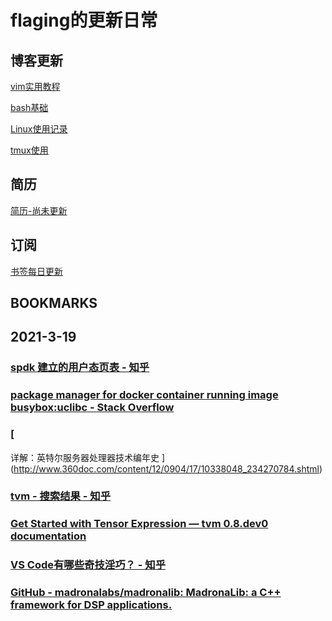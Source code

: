 # flaging的更新日常

## 博客更新

[vim实用教程](./Content/vim.md)

[bash基础](./blog/bash.md)

[Linux使用记录](Content/linux.md)

[tmux使用](Content/tool_200720_tmux.md)

## 简历

[简历-尚未更新](config/RESUME.md)

## 订阅

[书签每日更新](./bookmarks/bookmark.md)


## BOOKMARKS



## 2021-3-19

### [spdk 建立的用户态页表 - 知乎](https://zhuanlan.zhihu.com/p/133830777)

### [package manager for docker container running image busybox:uclibc - Stack Overflow](https://stackoverflow.com/questions/51377276/package-manager-for-docker-container-running-image-busyboxuclibc)

### [
详解：英特尔服务器处理器技术编年史
](http://www.360doc.com/content/12/0904/17/10338048_234270784.shtml)

### [tvm - 搜索结果 - 知乎](https://www.zhihu.com/search?q=tvm&type=content)

### [Get Started with Tensor Expression — tvm 0.8.dev0 documentation](https://tvm.apache.org/docs/tutorials/get_started/tensor_expr_get_started.html)

### [VS Code有哪些奇技淫巧？ - 知乎](https://www.zhihu.com/question/309112157/answer/1476287501?utm_medium=social&utm_oi=49336847171584&utm_source=com.instapaper.android)

### [GitHub - madronalabs/madronalib: MadronaLib: a C++ framework for DSP applications.](https://github.com/madronalabs/madronalib)